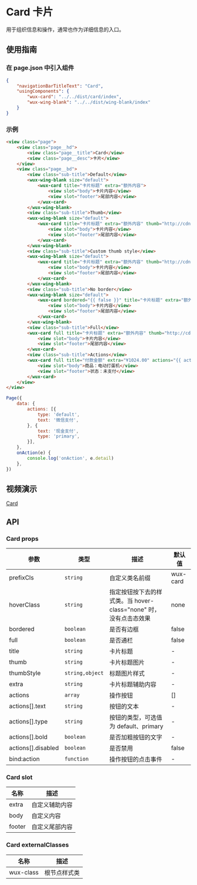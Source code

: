# Card 卡片

用于组织信息和操作，通常也作为详细信息的入口。

## 使用指南

### 在 page.json 中引入组件

```json
{
    "navigationBarTitleText": "Card",
    "usingComponents": {
        "wux-card": "../../dist/card/index",
        "wux-wing-blank": "../../dist/wing-blank/index"
    }
}
```

### 示例

```html
<view class="page">
    <view class="page__hd">
        <view class="page__title">Card</view>
        <view class="page__desc">卡片</view>
    </view>
    <view class="page__bd">
        <view class="sub-title">Default</view>
        <wux-wing-blank size="default">
            <wux-card title="卡片标题" extra="额外内容">
                <view slot="body">卡片内容</view>
                <view slot="footer">尾部内容</view>
            </wux-card>
        </wux-wing-blank>
        <view class="sub-title">Thumb</view>
        <wux-wing-blank size="default">
            <wux-card title="卡片标题" extra="额外内容" thumb="http://cdn.skyvow.cn/logo.png">
                <view slot="body">卡片内容</view>
                <view slot="footer">尾部内容</view>
            </wux-card>
        </wux-wing-blank>
        <view class="sub-title">Custom thumb style</view>
        <wux-wing-blank size="default">
            <wux-card title="卡片标题" extra="额外内容" thumb="http://cdn.skyvow.cn/logo.png" thumb-style="border-radius: 50%;">
                <view slot="body">卡片内容</view>
                <view slot="footer">尾部内容</view>
            </wux-card>
        </wux-wing-blank>
        <view class="sub-title">No border</view>
        <wux-wing-blank size="default">
            <wux-card bordered="{{ false }}" title="卡片标题" extra="额外内容" thumb="http://cdn.skyvow.cn/logo.png">
                <view slot="body">卡片内容</view>
                <view slot="footer">尾部内容</view>
            </wux-card>
        </wux-wing-blank>
        <view class="sub-title">Full</view>
        <wux-card full title="卡片标题" extra="额外内容" thumb="http://cdn.skyvow.cn/logo.png">
            <view slot="body">卡片内容</view>
            <view slot="footer">尾部内容</view>
        </wux-card>
        <view class="sub-title">Actions</view>
        <wux-card full title="付款金额" extra="¥1024.00" actions="{{ actions }}" bind:action="onAction">
            <view slot="body">商品：电动打蛋机</view>
            <view slot="footer">状态：未支付</view>
        </wux-card>
    </view>
</view>
```

```js
Page({
    data: {
        actions: [{
            type: 'default',
            text: '微信支付',
        }, {
            text: '现金支付',
            type: 'primary',
        }],
    },
    onAction(e) {
        console.log('onAction', e.detail)
    },
})
```

## 视频演示

[Card](./_media/card.mp4 ':include :type=iframe width=375px height=667px')

## API

### Card props

| 参数 | 类型 | 描述 | 默认值 |
| --- | --- | --- | --- |
| prefixCls | `string` | 自定义类名前缀 | wux-card |
| hoverClass | `string` | 指定按钮按下去的样式类。当 hover-class="none" 时，没有点击态效果 | none |
| bordered | `boolean` | 是否有边框 | false |
| full | `boolean` | 是否通栏 | false |
| title | `string` | 卡片标题 | - |
| thumb | `string` | 卡片标题图片 | - |
| thumbStyle | `string,object` | 标题图片样式 | - |
| extra | `string` | 卡片标题辅助内容 | - |
| actions | `array` | 操作按钮 | [] |
| actions[].text | `string` | 按钮的文本 | - |
| actions[].type | `string` | 按钮的类型，可选值为 default、primary | - |
| actions[].bold | `boolean` | 是否加粗按钮的文字 | - |
| actions[].disabled | `boolean` | 是否禁用 | false |
| bind:action | `function` | 操作按钮的点击事件 | - |

### Card slot

| 名称 | 描述 |
| --- | --- |
| extra | 自定义辅助内容 |
| body | 自定义内容 |
| footer | 自定义尾部内容 |

### Card externalClasses

| 名称 | 描述 |
| --- | --- |
| wux-class | 根节点样式类 |